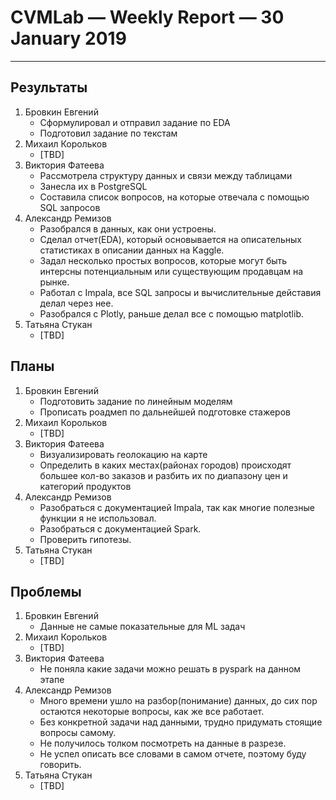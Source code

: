 # CVMLab — Weekly Report — 30 January 2019

----------------

## Результаты

  1. Бровкин Евгений
     - Сформулировал и отправил задание по EDA
     - Подготовил задание по текстам
  2. Михаил Корольков
     - [TBD]
  3. Виктория Фатеева
     - Рассмотрела структуру данных и связи между таблицами
     - Занесла их в PostgreSQL
     - Составила список вопросов, на которые отвечала с помощью SQL запросов
  4. Александр Ремизов
     - Разобрался в данных, как они устроены. 
     - Сделал отчет(EDA), который основывается на описательных статистиках в описании данных на Kaggle.
     - Задал несколько простых вопросов, которые могут быть интерсны потенциальным или существующим продавцам на рынке.
     - Работал с Impala, все SQL запросы и вычислительные дейставия делал через нее. 
     - Разобрался с Plotly, раньше делал все с помощью matplotlib.
  5. Татьяна Стукан
     - [TBD]

## Планы

  1. Бровкин Евгений
     - Подготовить задание по линейным моделям
     - Прописать роадмеп по дальнейшей подготовке стажеров
  2. Михаил Корольков
     - [TBD]
  3. Виктория Фатеева
     - Визуализировать геолокацию на карте
     - Определить в каких местах(районах городов) происходят большее кол-во заказов и разбить их по диапазону цен и категорий продуктов
  4. Александр Ремизов
     - Разобраться с документацией Impala, так как многие полезные функции я не использовал. 
     - Разобраться с документацией Spark. 
     - Проверить гипотезы. 
  5. Татьяна Стукан
     - [TBD]

## Проблемы

  1. Бровкин Евгений
     - Данные не самые показательные для ML задач
  2. Михаил Корольков
     - [TBD]
  3. Виктория Фатеева
     - Не поняла какие задачи можно решать в pyspark на данном этапе
  4. Александр Ремизов
     - Много времени ушло на разбор(понимание) данных, до сих пор остаются некоторые вопросы, как же все работает. 
     - Без конкретной задачи над данными, трудно придумать стоящие вопросы самому. 
     - Не получилось толком посмотреть на данные в разрезе. 
     - Не успел описать все словами в самом отчете, поэтому буду говорить.
  5. Татьяна Стукан
     - [TBD]

<!-- LINKS -->
